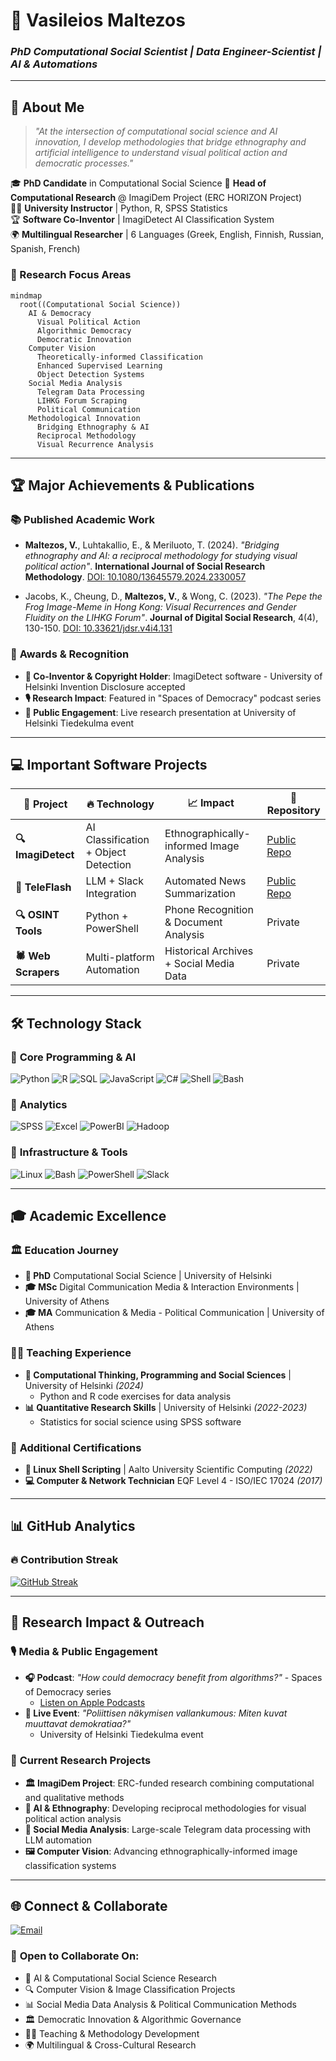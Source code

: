 # 🚀 Vasileios Maltezos
### *PhD Computational Social Scientist | Data Engineer-Scientist | AI & Automations*

---

## 🧬 About Me

> *"At the intersection of computational social science and AI innovation, I develop methodologies that bridge ethnography and artificial intelligence to understand visual political action and democratic processes."*

🎓 **PhD Candidate** in Computational Social Science
🔬 **Head of Computational Research** @ ImagiDem Project (ERC HORIZON Project)  
👨‍🏫 **University Instructor** | Python, R, SPSS Statistics  
🏆 **Software Co-Inventor** | ImagiDetect AI Classification System  
🌍 **Multilingual Researcher** | 6 Languages (Greek, English, Finnish, Russian, Spanish, French)

### 🌟 Research Focus Areas

```
mindmap
  root((Computational Social Science))
    AI & Democracy
      Visual Political Action
      Algorithmic Democracy
      Democratic Innovation
    Computer Vision
      Theoretically-informed Classification
      Enhanced Supervised Learning
      Object Detection Systems
    Social Media Analysis
      Telegram Data Processing
      LIHKG Forum Scraping
      Political Communication
    Methodological Innovation
      Bridging Ethnography & AI
      Reciprocal Methodology
      Visual Recurrence Analysis
```

---

## 🏆 Major Achievements & Publications

### 📚 **Published Academic Work**
- **Maltezos, V.**, Luhtakallio, E., & Meriluoto, T. (2024). *"Bridging ethnography and AI: a reciprocal methodology for studying visual political action"*. **International Journal of Social Research Methodology**. [DOI: 10.1080/13645579.2024.2330057](https://doi.org/10.1080/13645579.2024.2330057)

- Jacobs, K., Cheung, D., **Maltezos, V.**, & Wong, C. (2023). *"The Pepe the Frog Image-Meme in Hong Kong: Visual Recurrences and Gender Fluidity on the LIHKG Forum"*. **Journal of Digital Social Research**, 4(4), 130-150. [DOI: 10.33621/jdsr.v4i4.131](https://doi.org/10.33621/jdsr.v4i4.131)

### 🏅 **Awards & Recognition**
- **🎯 Co-Inventor & Copyright Holder**: ImagiDetect software - University of Helsinki Invention Disclosure accepted
- **🎙️ Research Impact**: Featured in "Spaces of Democracy" podcast series
- **🎤 Public Engagement**: Live research presentation at University of Helsinki Tiedekulma event

---

## 💻 **Important Software Projects**


| 🚀 Project | 🔥 Technology | 📈 Impact | 🔗 Repository |
|-----------|--------------|-----------|---------------|
| **🔍 ImagiDetect** | AI Classification + Object Detection | Ethnographically-informed Image Analysis | [Public Repo](https://github.com/VasileiosMalt/ImagiDetect) |
| **📰 TeleFlash** | LLM + Slack Integration | Automated News Summarization | [Public Repo](https://github.com/VasileiosMalt/TeleFlash) |
| **🔍 OSINT Tools** | Python + PowerShell | Phone Recognition & Document Analysis | Private |
| **🕷️ Web Scrapers** | Multi-platform Automation | Historical Archives + Social Media Data | Private |

---

## 🛠️ Technology Stack

### 🧠 **Core Programming & AI**
![Python](https://img.shields.io/badge/Python-3776AB?style=for-the-badge&logo=python&logoColor=white)
![R](https://img.shields.io/badge/R-276DC3?style=for-the-badge&logo=r&logoColor=white)
![SQL](https://img.shields.io/badge/SQL-4479A1?style=for-the-badge&logo=mysql&logoColor=white)
![JavaScript](https://img.shields.io/badge/JavaScript-F7DF1E?style=for-the-badge&logo=javascript&logoColor=black)
![C#](https://img.shields.io/badge/C%23-239120?style=for-the-badge&logo=csharp&logoColor=white)
![ Shell ](https://img.shields.io/badge/Shell-89E051?style=for-the-badge&logo=shell&logoColor=white)
![ Bash ](https://img.shields.io/badge/Bash-4EAA25?style=for-the-badge&logo=gnu-bash&logoColor=white)

### 🔬 **Analytics**
![SPSS](https://img.shields.io/badge/SPSS-052FAD?style=for-the-badge&logoColor=white)
![Excel](https://img.shields.io/badge/Excel-217346?style=for-the-badge&logo=microsoftexcel&logoColor=white)
![PowerBI](https://img.shields.io/badge/PowerBI-F2C811?style=for-the-badge&logo=powerbi&logoColor=black)
![Hadoop](https://img.shields.io/badge/Hadoop-66CCFF?style=for-the-badge&logo=apachehadoop&logoColor=black)

### 🚀 **Infrastructure & Tools**
![Linux](https://img.shields.io/badge/Linux-FCC624?style=for-the-badge&logo=linux&logoColor=black)
![Bash](https://img.shields.io/badge/Bash-4EAA25?style=for-the-badge&logo=gnubash&logoColor=white)
![PowerShell](https://img.shields.io/badge/PowerShell-5391FE?style=for-the-badge&logo=powershell&logoColor=white)
![Slack](https://img.shields.io/badge/Slack-4A154B?style=for-the-badge&logo=slack&logoColor=white)

---

## 🎓 Academic Excellence

### 🏛️ **Education Journey**
- **🎯 PhD** Computational Social Science | University of Helsinki
- **🎓 MSc** Digital Communication Media & Interaction Environments | University of Athens
- **🎓 MA** Communication & Media - Political Communication | University of Athens

### 👨‍🏫 **Teaching Experience**
- **🐍 Computational Thinking, Programming and Social Sciences** | University of Helsinki *(2024)*
  - Python and R code exercises for data analysis
- **📊 Quantitative Research Skills** | University of Helsinki *(2022-2023)*
  - Statistics for social science using SPSS software

### 📜 **Additional Certifications**
- **🐧 Linux Shell Scripting** | Aalto University Scientific Computing *(2022)*
- **💻 Computer & Network Technician** EQF Level 4 - ISO/IEC 17024 *(2017)*

---

## 📊 GitHub Analytics

### 🔥 Contribution Streak
[![GitHub Streak](https://streak-stats.demolab.com/?user=VasileiosMalt&theme=tokyonight)](https://git.io/streak-stats)

---

## 🚀 Research Impact & Outreach

### 🎙️ **Media & Public Engagement**
- **🎧 Podcast**: *"How could democracy benefit from algorithms?"* - Spaces of Democracy series
  - [Listen on Apple Podcasts](https://podcasts.apple.com/fi/podcast/how-could-democracy-benefit-from-algorithms/id1747286772?i=1000657740217&l=fi)
- **🎤 Live Event**: *"Poliittisen näkymisen vallankumous: Miten kuvat muuttavat demokratiaa?"*
  - University of Helsinki Tiedekulma event

### 🔬 **Current Research Projects**
- **🏛️ ImagiDem Project**: ERC-funded research combining computational and qualitative methods
- **🤖 AI & Ethnography**: Developing reciprocal methodologies for visual political action analysis
- **📱 Social Media Analysis**: Large-scale Telegram data processing with LLM automation
- **🖼️ Computer Vision**: Advancing ethnographically-informed image classification systems

---

## 🌐 Connect & Collaborate
[![Email](https://img.shields.io/badge/📧_Email-vasileios.maltezos@helsinki.fi-red?style=for-the-badge)](mailto:vasileios.maltezos@helsinki.fi)

### 💬 **Open to Collaborate On:**
- 🤖 AI & Computational Social Science Research
- 🔍 Computer Vision & Image Classification Projects
- 📊 Social Media Data Analysis & Political Communication Methods
- 🏛️ Democratic Innovation & Algorithmic Governance
- 👨‍🏫 Teaching & Methodology Development
- 🌍 Multilingual & Cross-Cultural Research
